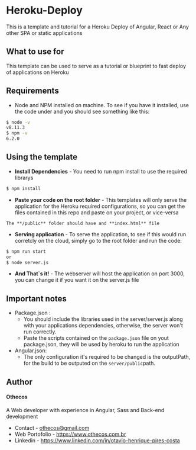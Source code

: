 
# Heroku-Deploy
This is a template and tutorial for a Heroku Deploy of Angular, React or Any other SPA or static applications
## What to use for
This template can be used to serve as a tutorial or blueprint to fast deploy of applications on Heroku
## Requirements
  - Node and NPM installed on machine. To see if you have it installed, use the code under and you should see something like this:
  ```sh
$ node -v
v8.11.3
$ npm -v
6.2.0
  ```
## Using the template
  - **Install Dependencies** - You need to run npm install to use the required librarys
  ```sh
  $ npm install
  ```
  - **Paste your code on the root folder** -  This templates will only serve the application for the Heroku required configurations, so you can get the files contained in this repo and paste on your project, or vice-versa
  
  ``The **/public** folder should have and **index.html** file``
  
  - **Serving application** - To serve the application, to see if this would run corretcly on the cloud, simply go to the root folder and run the code:
  ```sh
  $ npm run start
  or
  $ node server.js
  ```
  - **And That`s it!** - The webserver will host the application on port 3000, you can change it if you want it on the server.js file
## Important notes
 - Package.json : 
    - You should include the libraries used in the server/server.js along with your applications dependencies, otherwise, the server won't run correctly.
    - Paste the scripts contained on the ``package.json`` file on yout package.json, they will be used by heroku to run the application
 - Angular.json: 
    - The only configuration it's required to be changed is the outputPath, for the build to be outputed on the ``server/public``path.

## Author
#### Othecos
A Web developer with experience in Angular, Sass and Back-end development
- Contact - othecos@gmail.com
- Web Portofolio - https://www.othecos.com.br
- Linkedin - https://www.linkedin.com/in/otavio-henrique-pires-costa



